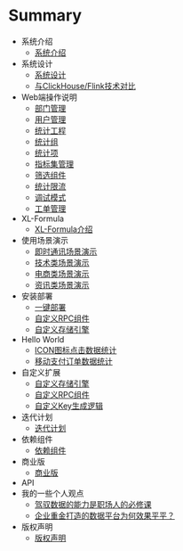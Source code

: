 # Summary

*  系统介绍
    * [系统介绍](zh/项目介绍/系统介绍.md)
*  系统设计
    * [系统设计](zh/architecture/01.md)
    * [与ClickHouse/Flink技术对比](zh/architecture/02.md)
*  Web端操作说明
    * [部门管理](zh/Web端操作说明/部门管理.md)
    * [用户管理](zh/Web端操作说明/用户管理.md)
    * [统计工程](zh/Web端操作说明/统计工程.md)
    * [统计组](zh/Web端操作说明/统计组管理.md)
    * [统计项](zh/Web端操作说明/统计项管理.md)
    * [指标集管理](zh/Web端操作说明/指标集管理.md)    
    * [筛选组件](zh/Web端操作说明/筛选组件.md)
    * [统计限流](zh/Web端操作说明/统计限流.md)
    * [调试模式](zh/Web端操作说明/调试模式.md)
    * [工单管理](zh/Web端操作说明/工单管理.md)
*  XL-Formula
    * [XL-Formula介绍](zh/XL-Formula/01.md)
*  使用场景演示
    * [即时通讯场景演示](zh/scene/01.md)
    * [技术类场景演示](zh/scene/02.md)
    * [电商类场景演示](zh/scene/03.md)
    * [资讯类场景演示](zh/scene/04.md)
*  安装部署
    * [一键部署](zh/deploy/01.md)
    * [自定义RPC组件](zh/deploy/02.md)
    * [自定义存储引擎](zh/deploy/03.md)
*  Hello World
    * [ICON图标点击数据统计](zh/HelloWorld/01.md)
    * [移动支付订单数据统计](zh/HelloWorld/02.md)
*  自定义扩展
    * [自定义存储引擎](zh/extend/01.md)
    * [自定义RPC组件](zh/extend/02.md)
    * [自定义Key生成逻辑](zh/extend/03.md)
*  迭代计划
    * [迭代计划](zh/迭代计划/迭代计划.md)  
*  依赖组件
    * [依赖组件](zh/依赖组件/依赖组件.md)
*  商业版
   * [商业版](zh/商业版/商业版.md)
*  API 
*  我的一些个人观点
   * [驾驭数据的能力是职场人的必修课](zh/opinion/01.md)   
   * [企业重金打造的数据平台为何效果平平？](zh/opinion/02.md)
*  版权声明
    * [版权声明](zh/copyright/01.md)